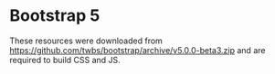 # Bootstrap 5 

These resources were downloaded from https://github.com/twbs/bootstrap/archive/v5.0.0-beta3.zip and are required to build CSS and JS.